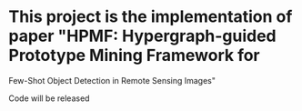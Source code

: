 # This project is the implementation of paper "HPMF: Hypergraph-guided Prototype Mining Framework for
Few-Shot Object Detection in Remote Sensing Images"


Code will be released


